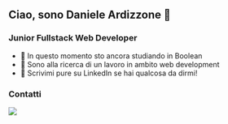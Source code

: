 ## Ciao, sono Daniele Ardizzone 👋
### Junior Fullstack Web Developer

- 🌱 In questo momento sto ancora studiando in Boolean
- 🔭 Sono alla ricerca di un lavoro in ambito web development
- 💬 Scrivimi pure su LinkedIn se hai qualcosa da dirmi!

### Contatti
<a href = "https://www.linkedin.com/in/daniele-ardizzone-7b22b12b4/"><img src="https://img.icons8.com/fluent/48/000000/linkedin.png"/></a>
